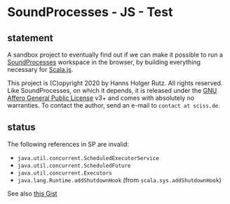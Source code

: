 # SoundProcesses - JS - Test

## statement

A sandbox project to eventually find out if we can make it possible to run a
[SoundProcesses](https://git.iem.at/sciss/SoundProcesses) workspace in the browser, 
by building everything necessary
for [Scala.js](https://www.scala-js.org/).

This project is (C)opyright 2020 by Hanns Holger Rutz. All rights reserved.
Like SoundProcesses, on which it depends, it is released under the 
[GNU Affero General Public License](https://github.com/Sciss/SoundProcessesJSTest/raw/main/LICENSE) v3+
and comes with absolutely no warranties. To contact the author, send an e-mail to `contact at sciss.de`.

## status

The following references in SP are invalid:

- `java.util.concurrent.ScheduledExecutorService`
- `java.util.concurrent.ScheduledFuture`
- `java.util.concurrent.Executors`
- `java.lang.Runtime.addShutdownHook` (from `scala.sys.addShutdownHook`)

See also [this Gist](https://gist.github.com/Sciss/22996370ea2a277a409775705d740993)

